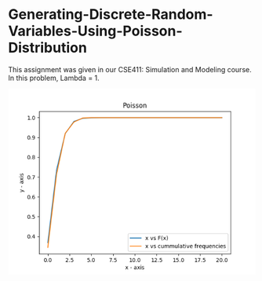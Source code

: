 # Generating-Discrete-Random-Variables-Using-Poisson-Distribution

This assignment was given in our CSE411: Simulation and Modeling course. In this problem, Lambda = 1.

![Here is the graph of the generated discrete values by Poisson Distribution](poisson.png?raw=true "Graphical representation of the generated discrete values by Poisson Distribution")
